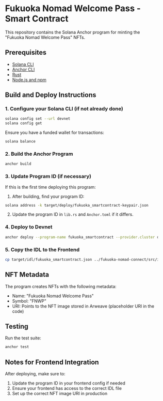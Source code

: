 # Fukuoka Nomad Welcome Pass - Smart Contract

This repository contains the Solana Anchor program for minting the "Fukuoka Nomad Welcome Pass" NFTs.

## Prerequisites

- [Solana CLI](https://docs.solanalabs.com/cli/install)
- [Anchor CLI](https://www.anchor-lang.com/docs/installation)
- [Rust](https://www.rust-lang.org/tools/install)
- [Node.js and npm](https://nodejs.org/)

## Build and Deploy Instructions

### 1. Configure your Solana CLI (if not already done)

```bash
solana config set --url devnet
solana config get
```

Ensure you have a funded wallet for transactions:
```bash
solana balance
```

### 2. Build the Anchor Program

```bash
anchor build
```

### 3. Update Program ID (if necessary)

If this is the first time deploying this program:

1. After building, find your program ID:
```bash
solana address -k target/deploy/fukuoka_smartcontract-keypair.json
```

2. Update the program ID in `lib.rs` and `Anchor.toml` if it differs.

### 4. Deploy to Devnet

```bash
anchor deploy --program-name fukuoka_smartcontract --provider.cluster devnet
```

### 5. Copy the IDL to the Frontend

```bash
cp target/idl/fukuoka_smartcontract.json ../fukuoka-nomad-connect/src/idl/fukuoka_nomad_program.json
```

## NFT Metadata

The program creates NFTs with the following metadata:
- Name: "Fukuoka Nomad Welcome Pass"
- Symbol: "FNWP"
- URI: Points to the NFT image stored in Arweave (placeholder URI in the code)

## Testing

Run the test suite:
```bash
anchor test
```

## Notes for Frontend Integration

After deploying, make sure to:
1. Update the program ID in your frontend config if needed
2. Ensure your frontend has access to the correct IDL file
3. Set up the correct NFT image URI in production